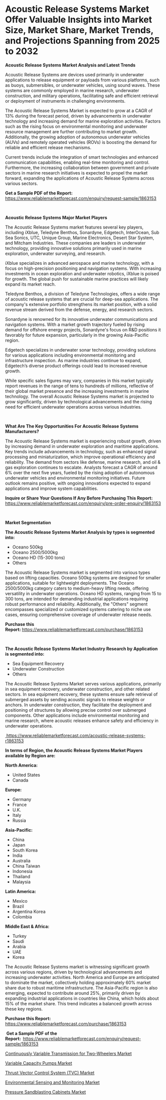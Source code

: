 <p><h1>Acoustic Release Systems Market Offer Valuable Insights into Market Size, Market Share, Market Trends, and Projections Spanning from 2025 to 2032</h1></p><p><strong>Acoustic Release Systems Market Analysis and Latest Trends</strong></p>
<p><p>Acoustic Release Systems are devices used primarily in underwater applications to release equipment or payloads from various platforms, such as buoys, submersibles, or underwater vehicles, using sound waves. These systems are commonly employed in marine research, underwater construction, and military operations, facilitating safe and efficient retrieval or deployment of instruments in challenging environments.</p><p>The Acoustic Release Systems Market is expected to grow at a CAGR of 13% during the forecast period, driven by advancements in underwater technology and increasing demand for marine exploration activities. Factors such as the rising focus on environmental monitoring and underwater resource management are further contributing to market growth. Additionally, the growing adoption of autonomous underwater vehicles (AUVs) and remotely operated vehicles (ROVs) is boosting the demand for reliable and efficient release mechanisms. </p><p>Current trends include the integration of smart technologies and enhanced communication capabilities, enabling real-time monitoring and control. Furthermore, the increasing collaboration between government and private sectors in marine research initiatives is expected to propel the market forward, expanding the applications of Acoustic Release Systems across various sectors.</p></p>
<p><strong>Get a Sample PDF of the Report:&nbsp;</strong> <a href="https://www.reliablemarketforecast.com/enquiry/request-sample/1863153?utm_campaign=1833&utm_medium=2&utm_source=Github&utm_content=ia&utm_term=28022025&utm_id=acoustic-release-systems">https://www.reliablemarketforecast.com/enquiry/request-sample/1863153</a></p>
<p>&nbsp;</p>
<p><strong>Acoustic Release Systems Major Market Players</strong></p>
<p><p>The Acoustic Release Systems market features several key players, including iXblue, Teledyne Benthos, Sonardyne, Edgetech, InterOcean, Sub Sea Sonics, UTC, Unique Group, Marine Electronics, Desert Star System, and Mitcham Industries. These companies are leaders in underwater technology, providing innovative solutions primarily used in marine exploration, underwater surveying, and research.</p><p>iXblue specializes in advanced aerospace and marine technology, with a focus on high-precision positioning and navigation systems. With increasing investments in ocean exploration and underwater robotics, iXblue is poised for growth. The global push for sustainable marine practices will likely expand its market reach.</p><p>Teledyne Benthos, a division of Teledyne Technologies, offers a wide range of acoustic release systems that are crucial for deep-sea applications. The company's extensive portfolio strengthens its market position, with a solid revenue stream derived from the defense, energy, and research sectors.</p><p>Sonardyne is renowned for its innovative underwater communications and navigation systems. With a market growth trajectory fueled by rising demand for offshore energy projects, Sonardyne's focus on R&D positions it favorably for future expansion, particularly in the growing Asia-Pacific region.</p><p>Edgetech specializes in underwater sonar technology, providing solutions for various applications including environmental monitoring and infrastructure inspection. As marine industries continue to expand, Edgetech’s diverse product offerings could lead to increased revenue growth.</p><p>While specific sales figures may vary, companies in this market typically report revenues in the range of tens to hundreds of millions, reflective of their global market presence and the increasing investments in marine technology. The overall Acoustic Release Systems market is projected to grow significantly, driven by technological advancements and the rising need for efficient underwater operations across various industries.</p></p>
<p>&nbsp;</p>
<p><strong>What Are The Key Opportunities For Acoustic Release Systems Manufacturers?</strong></p>
<p><p>The Acoustic Release Systems market is experiencing robust growth, driven by increasing demand in underwater exploration and maritime applications. Key trends include advancements in technology, such as enhanced signal processing and miniaturization, which improve operational efficiency and reliability. The demand from sectors like defense, marine research, and oil & gas exploration continues to escalate. Analysts forecast a CAGR of around 6% over the next five years, fueled by the rising adoption of autonomous underwater vehicles and environmental monitoring initiatives. Future outlook remains positive, with ongoing innovations expected to expand applications and improve system capabilities.</p></p>
<p><strong>Inquire or Share Your Questions If Any Before Purchasing This Report:</strong> <a href="https://www.reliablemarketforecast.com/enquiry/pre-order-enquiry/1863153?utm_campaign=1833&utm_medium=2&utm_source=Github&utm_content=ia&utm_term=28022025&utm_id=acoustic-release-systems">https://www.reliablemarketforecast.com/enquiry/pre-order-enquiry/1863153</a></p>
<p>&nbsp;</p>
<p><strong>Market Segmentation</strong></p>
<p><strong>The Acoustic Release Systems Market Analysis by types is segmented into:</strong></p>
<p><ul><li>Oceano 500kg</li><li>Oceano 2500/5000kg</li><li>Oceano HD (15-300 tons)</li><li>Others</li></ul></p>
<p><p>The Acoustic Release Systems market is segmented into various types based on lifting capacities. Oceano 500kg systems are designed for smaller applications, suitable for lightweight deployments. The Oceano 2500/5000kg category caters to medium-heavy lifting needs, offering versatility in underwater operations. Oceano HD systems, ranging from 15 to 300 tons, are intended for demanding industrial applications requiring robust performance and reliability. Additionally, the "Others" segment encompasses specialized or customized systems catering to niche use cases, ensuring comprehensive coverage of underwater release needs.</p></p>
<p><strong>Purchase this Report:&nbsp;</strong><a href="https://www.reliablemarketforecast.com/purchase/1863153?utm_campaign=1833&utm_medium=2&utm_source=Github&utm_content=ia&utm_term=28022025&utm_id=acoustic-release-systems">https://www.reliablemarketforecast.com/purchase/1863153</a></p>
<p>&nbsp;</p>
<p><strong>The Acoustic Release Systems Market Industry Research by Application is segmented into:</strong></p>
<p><ul><li>Sea Equipment Recovery</li><li>Underwater Construction</li><li>Others</li></ul></p>
<p><p>The Acoustic Release Systems Market serves various applications, primarily in sea equipment recovery, underwater construction, and other related sectors. In sea equipment recovery, these systems ensure safe retrieval of submerged assets by sending acoustic signals to release weights or anchors. In underwater construction, they facilitate the deployment and positioning of structures by allowing precise control over submerged components. Other applications include environmental monitoring and marine research, where acoustic releases enhance safety and efficiency in underwater operations.</p></p>
<p><a href="https://www.reliablemarketforecast.com/acoustic-release-systems-r1863153?utm_campaign=1833&utm_medium=2&utm_source=Github&utm_content=ia&utm_term=28022025&utm_id=acoustic-release-systems">&nbsp;https://www.reliablemarketforecast.com/acoustic-release-systems-r1863153</a></p>
<p><strong>In terms of Region, the Acoustic Release Systems Market Players available by Region are:</strong></p>
<p>
    <p> <strong> North America: </strong>
        <ul>
            <li>United States</li>
            <li>Canada</li>
        </ul>
        </p> 
    <p> <strong> Europe: </strong>
        <ul>
            <li>Germany</li>
            <li>France</li>
            <li>U.K.</li>
            <li>Italy</li>
            <li>Russia</li>
        </ul>
        </p> 
    <p> <strong> Asia-Pacific: </strong>
        <ul>
            <li>China</li>
            <li>Japan</li>
            <li>South Korea</li>
            <li>India</li>
            <li>Australia</li>
            <li>China Taiwan</li>
            <li>Indonesia</li>
            <li>Thailand</li>
            <li>Malaysia</li>
        </ul>
        </p> 
    <p> <strong> Latin America: </strong>
        <ul>
            <li>Mexico</li>
            <li>Brazil</li>
            <li>Argentina Korea</li>
            <li>Colombia</li>
        </ul>
        </p> 
    <p> <strong> Middle East & Africa: </strong>
        <ul>
            <li>Turkey</li>
            <li>Saudi</li>
            <li>Arabia</li>
            <li>UAE</li>
            <li>Korea</li>
        </ul>
    </p>
    </p>
<p><p>The Acoustic Release Systems market is witnessing significant growth across various regions, driven by technological advancements and increasing underwater activities. North America and Europe are anticipated to dominate the market, collectively holding approximately 60% market share due to robust maritime infrastructure. The Asia-Pacific region is also emerging, expected to contribute around 25%, primarily driven by expanding industrial applications in countries like China, which holds about 15% of the market share. This trend indicates a balanced growth across these key regions.</p></p>
<p><strong>Purchase this Report: </strong><a href="https://www.reliablemarketforecast.com/purchase/1863153?utm_campaign=1833&utm_medium=2&utm_source=Github&utm_content=ia&utm_term=28022025&utm_id=acoustic-release-systems">https://www.reliablemarketforecast.com/purchase/1863153</a></p>
<p>&nbsp;<strong>Get a Sample PDF of the Report:&nbsp;&nbsp;</strong><a href="https://www.reliablemarketforecast.com/enquiry/request-sample/1863153?utm_campaign=1833&utm_medium=2&utm_source=Github&utm_content=ia&utm_term=28022025&utm_id=acoustic-release-systems">https://www.reliablemarketforecast.com/enquiry/request-sample/1863153</a></p>
<p><strong></strong></p>
<p><p><a href="https://github.com/steegwajma22/Market-Research-Report-List-1/blob/main/continuously-variable-transmission-for-two-wheelers-market.md?utm_campaign=1833&utm_medium=2&utm_source=Github&utm_content=ia&utm_term=28022025&utm_id=acoustic-release-systems">Continuously Variable Transmission for Two-Wheelers Market</a></p><p><a href="https://github.com/fulceclubbs2/Market-Research-Report-List-1/blob/main/variable-capacity-pumps-market.md?utm_campaign=1833&utm_medium=2&utm_source=Github&utm_content=ia&utm_term=28022025&utm_id=acoustic-release-systems">Variable Capacity Pumps Market</a></p><p><a href="https://github.com/rubiogruis0p/Market-Research-Report-List-1/blob/main/thrust-vector-control-system-tvc-market.md?utm_campaign=1833&utm_medium=2&utm_source=Github&utm_content=ia&utm_term=28022025&utm_id=acoustic-release-systems">Thrust Vector Control System (TVC) Market</a></p><p><a href="https://github.com/kaniselway4c/Market-Research-Report-List-1/blob/main/environmental-sensing-and-monitoring-market.md?utm_campaign=1833&utm_medium=2&utm_source=Github&utm_content=ia&utm_term=28022025&utm_id=acoustic-release-systems">Environmental Sensing and Monitoring Market</a></p><p><a href="https://github.com/BryceTownsendr/Market-Research-Report-List-7/blob/main/pressure-sandblasting-cabinets-market.md?utm_campaign=1833&utm_medium=2&utm_source=Github&utm_content=ia&utm_term=28022025&utm_id=acoustic-release-systems">Pressure Sandblasting Cabinets Market</a></p></p>